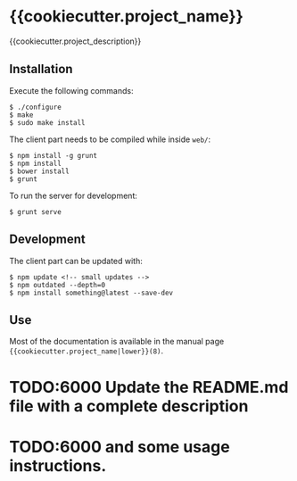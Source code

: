 {{cookiecutter.project_name}}
=============================

{{cookiecutter.project_description}}

Installation
------------

Execute the following commands:

    $ ./configure
    $ make
    $ sudo make install

The client part needs to be compiled while inside `web/`:

    $ npm install -g grunt
    $ npm install
    $ bower install
    $ grunt

To run the server for development:

    $ grunt serve

Development
-----------

The client part can be updated with:

    $ npm update <!-- small updates -->
    $ npm outdated --depth=0
    $ npm install something@latest --save-dev

Use
---

Most of the documentation is available in the manual page
`{{cookiecutter.project_name|lower}}(8)`.

# TODO:6000 Update the README.md file with a complete description
# TODO:6000 and some usage instructions.
